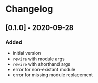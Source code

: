 # Changelog

## [0.1.0] - 2020-09-28

### Added
* initial version
* `rewire` with module args
* `rewire` with shorthand args
* error for non-existant module
* error for missing module replacement
